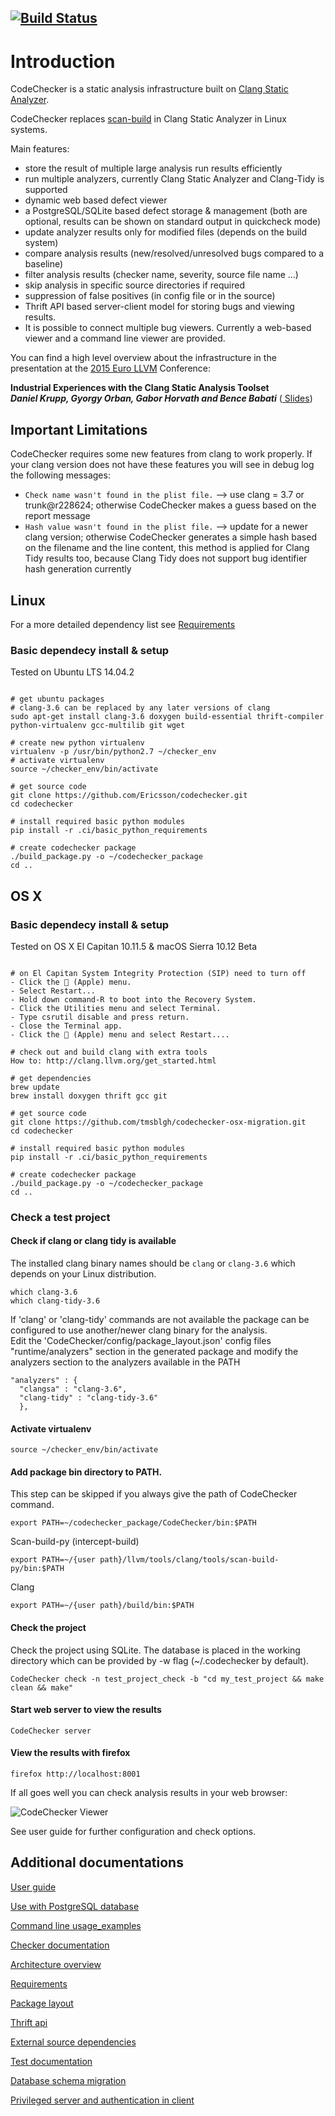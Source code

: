 [![Build Status](https://travis-ci.org/Ericsson/codechecker.svg?branch=master)](https://travis-ci.org/Ericsson/codechecker)
-----
# Introduction
CodeChecker is a static analysis infrastructure built on [Clang Static Analyzer](http://clang-analyzer.llvm.org/).  

CodeChecker replaces [scan-build](http://clang-analyzer.llvm.org/scan-build.html) in Clang Static Analyzer in Linux systems.

Main features:
  * store the result of multiple large analysis run results efficiently
  * run multiple analyzers, currently Clang Static Analyzer and Clang-Tidy is supported
  * dynamic web based defect viewer
  * a PostgreSQL/SQLite based defect storage & management (both are optional, results can be shown on standard output in quickcheck mode)
  * update analyzer results only for modified files (depends on the build system)
  * compare analysis results (new/resolved/unresolved bugs compared to a baseline)
  * filter analysis results (checker name, severity, source file name ...)
  * skip analysis in specific source directories if required
  * suppression of false positives (in config file or in the source)
  * Thrift API based server-client model for storing bugs and viewing results.
  * It is possible to connect multiple bug viewers. Currently a web-based viewer and a command line viewer are provided.


You can find a high level overview about the infrastructure in the presentation
at the [2015 Euro LLVM](http://llvm.org/devmtg/2015-04/) Conference:

__Industrial Experiences with the Clang Static Analysis Toolset  
_Daniel Krupp, Gyorgy Orban, Gabor Horvath and Bence Babati___ ([ Slides](http://llvm.org/devmtg/2015-04/slides/Clang_static_analysis_toolset_final.pdf))

## Important Limitations
CodeChecker requires some new features from clang to work properly.
If your clang version does not have these features you will see in debug log the following messages:

  * `Check name wasn't found in the plist file.` --> use clang = 3.7 or trunk@r228624; otherwise CodeChecker makes a guess based on the report message
  * `Hash value wasn't found in the plist file.` --> update for a newer clang version; otherwise CodeChecker generates a simple hash based on the filename and the line content, this method is applied for Clang Tidy results too, because Clang Tidy does not support bug identifier hash generation currently

## Linux
For a more detailed dependency list see [Requirements](docs/deps.md)
### Basic dependecy install & setup
Tested on Ubuntu LTS 14.04.2
~~~~~~{.sh}

# get ubuntu packages
# clang-3.6 can be replaced by any later versions of clang
sudo apt-get install clang-3.6 doxygen build-essential thrift-compiler python-virtualenv gcc-multilib git wget

# create new python virtualenv
virtualenv -p /usr/bin/python2.7 ~/checker_env
# activate virtualenv
source ~/checker_env/bin/activate

# get source code
git clone https://github.com/Ericsson/codechecker.git
cd codechecker

# install required basic python modules
pip install -r .ci/basic_python_requirements

# create codechecker package
./build_package.py -o ~/codechecker_package
cd ..
~~~~~~

## OS X

### Basic dependecy install & setup
Tested on OS X El Capitan 10.11.5 & macOS Sierra 10.12 Beta
~~~~~~{.sh}

# on El Capitan System Integrity Protection (SIP) need to turn off
- Click the  (Apple) menu.
- Select Restart...
- Hold down command-R to boot into the Recovery System.
- Click the Utilities menu and select Terminal.
- Type csrutil disable and press return.
- Close the Terminal app.
- Click the  (Apple) menu and select Restart....

# check out and build clang with extra tools
How to: http://clang.llvm.org/get_started.html

# get dependencies
brew update
brew install doxygen thrift gcc git

# get source code
git clone https://github.com/tmsblgh/codechecker-osx-migration.git
cd codechecker

# install required basic python modules
pip install -r .ci/basic_python_requirements

# create codechecker package
./build_package.py -o ~/codechecker_package
cd ..
~~~~~~

### Check a test project
#### Check if clang or clang tidy is available
The installed clang binary names should be ```clang``` or ```clang-3.6``` which depends on your Linux distribution.
~~~~~~{.sh}
which clang-3.6
which clang-tidy-3.6
~~~~~~
If 'clang' or 'clang-tidy' commands are not available the package can be configured to use another/newer clang binary for the analysis.  
Edit the 'CodeChecker/config/package_layout.json' config files "runtime/analyzers"
section in the generated package and modify the analyzers section to the analyzers
available in the PATH
```
"analyzers" : {
  "clangsa" : "clang-3.6",
  "clang-tidy" : "clang-tidy-3.6"
  },
```

#### Activate virtualenv
~~~~~~{.sh}
source ~/checker_env/bin/activate
~~~~~~

#### Add package bin directory to PATH.
This step can be skipped if you always give the path of CodeChecker command.
~~~~~~{.sh}
export PATH=~/codechecker_package/CodeChecker/bin:$PATH
~~~~~~
Scan-build-py (intercept-build)
~~~~~~{.sh}
export PATH=~/{user path}/llvm/tools/clang/tools/scan-build-py/bin:$PATH
~~~~~~
Clang
~~~~~~{.sh}
export PATH=~/{user path}/build/bin:$PATH
~~~~~~

#### Check the project
Check the project using SQLite. The database is placed in the working
directory which can be provided by -w flag (~/.codechecker by default).
~~~~~~{.sh}
CodeChecker check -n test_project_check -b "cd my_test_project && make clean && make"
~~~~~~

#### Start web server to view the results
~~~~~~{.sh}
CodeChecker server
~~~~~~

#### View the results with firefox
~~~~~~{.sh}
firefox http://localhost:8001
~~~~~~

If all goes well you can check analysis results in your web browser:

![CodeChecker Viewer](https://raw.githubusercontent.com/Ericsson/codechecker/master/docs/images/viewer.png)

See user guide for further configuration and check options.

## Additional documentations

[User guide](docs/user_guide.md)

[Use with PostgreSQL database](docs/postgresql_setup.md)

[Command line usage_examples](docs/usage.md)

[Checker documentation](docs/checker_docs.md)

[Architecture overview](docs/architecture.md)

[Requirements](docs/deps.md)

[Package layout](docs/package_layout.md)

[Thrift api](thrift_api/thrift_api.md)

[External source dependencies](docs/deps.md)

[Test documentation](tests/functional/package_test.md)

[Database schema migration](docs/db_schema_guide.md)

[Privileged server and authentication in client](docs/authentication.md)